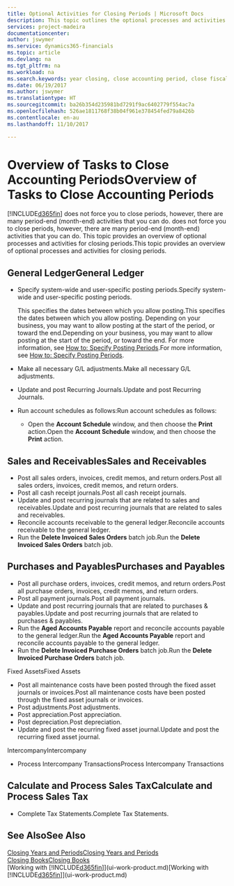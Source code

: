 ```yaml
---
title: Optional Activities for Closing Periods | Microsoft Docs
description: This topic outlines the optional processes and activities for closing accounting periods in Dynamics 365.
services: project-madeira
documentationcenter: 
author: jswymer
ms.service: dynamics365-financials
ms.topic: article
ms.devlang: na
ms.tgt_pltfrm: na
ms.workload: na
ms.search.keywords: year closing, close accounting period, close fiscal year, aging, creditor payments, vendor payments
ms.date: 06/19/2017
ms.author: jswymer
ms.translationtype: HT
ms.sourcegitcommit: ba26b354d235981bd7291f9ac6402779f554ac7a
ms.openlocfilehash: 526ae1811768f38b04f961e378454fed79a8426b
ms.contentlocale: en-au
ms.lasthandoff: 11/10/2017

---
```

# <a name="overview-of-tasks-to-close-accounting-periods"></a><span data-ttu-id="c899b-103">Overview of Tasks to Close Accounting Periods</span><span class="sxs-lookup"><span data-stu-id="c899b-103">Overview of Tasks to Close Accounting Periods</span></span>
[!INCLUDE[d365fin](includes/d365fin_md.md)]<span data-ttu-id="c899b-104"> does not force you to close periods, however, there are many period-end (month-end) activities that you can do.</span><span class="sxs-lookup"><span data-stu-id="c899b-104"> does not force you to close periods, however, there are many period-end (month-end) activities that you can do.</span></span> <span data-ttu-id="c899b-105">This topic provides an overview of optional processes and activities for closing periods.</span><span class="sxs-lookup"><span data-stu-id="c899b-105">This topic provides an overview of optional processes and activities for closing periods.</span></span>  

## <a name="general-ledger"></a><span data-ttu-id="c899b-106">General Ledger</span><span class="sxs-lookup"><span data-stu-id="c899b-106">General Ledger</span></span>
* <span data-ttu-id="c899b-107">Specify system-wide and user-specific posting periods.</span><span class="sxs-lookup"><span data-stu-id="c899b-107">Specify system-wide and user-specific posting periods.</span></span>  

    <span data-ttu-id="c899b-108">This specifies the dates between which you allow posting.</span><span class="sxs-lookup"><span data-stu-id="c899b-108">This specifies the dates between which you allow posting.</span></span> <span data-ttu-id="c899b-109">Depending on your business, you may want to allow posting at the start of the period, or toward the end.</span><span class="sxs-lookup"><span data-stu-id="c899b-109">Depending on your business, you may want to allow posting at the start of the period, or toward the end.</span></span> <span data-ttu-id="c899b-110">For more information, see [How to: Specify Posting Periods](finance-how-specify-posting-periods.md).</span><span class="sxs-lookup"><span data-stu-id="c899b-110">For more information, see [How to: Specify Posting Periods](finance-how-specify-posting-periods.md).</span></span>  
* <span data-ttu-id="c899b-111">Make all necessary G/L adjustments.</span><span class="sxs-lookup"><span data-stu-id="c899b-111">Make all necessary G/L adjustments.</span></span>  
* <span data-ttu-id="c899b-112">Update and post Recurring Journals.</span><span class="sxs-lookup"><span data-stu-id="c899b-112">Update and post Recurring Journals.</span></span>  
  <!--* Process Consolidations-->
* <span data-ttu-id="c899b-113">Run account schedules as follows:</span><span class="sxs-lookup"><span data-stu-id="c899b-113">Run account schedules as follows:</span></span>  
  * <span data-ttu-id="c899b-114">Open the **Account Schedule** window, and then choose the **Print** action.</span><span class="sxs-lookup"><span data-stu-id="c899b-114">Open the **Account Schedule** window, and then choose the **Print** action.</span></span>  

## <a name="sales-and-receivables"></a><span data-ttu-id="c899b-115">Sales and Receivables</span><span class="sxs-lookup"><span data-stu-id="c899b-115">Sales and Receivables</span></span>
* <span data-ttu-id="c899b-116">Post all sales orders, invoices, credit memos, and return orders.</span><span class="sxs-lookup"><span data-stu-id="c899b-116">Post all sales orders, invoices, credit memos, and return orders.</span></span>  
* <span data-ttu-id="c899b-117">Post all cash receipt journals.</span><span class="sxs-lookup"><span data-stu-id="c899b-117">Post all cash receipt journals.</span></span>  
* <span data-ttu-id="c899b-118">Update and post recurring journals that are related to sales and receivables.</span><span class="sxs-lookup"><span data-stu-id="c899b-118">Update and post recurring journals that are related to sales and receivables.</span></span>  
* <span data-ttu-id="c899b-119">Reconcile accounts receivable to the general ledger.</span><span class="sxs-lookup"><span data-stu-id="c899b-119">Reconcile accounts receivable to the general ledger.</span></span>  
* <span data-ttu-id="c899b-120">Run the **Delete Invoiced Sales Orders** batch job.</span><span class="sxs-lookup"><span data-stu-id="c899b-120">Run the **Delete Invoiced Sales Orders** batch job.</span></span>  

## <a name="purchases-and-payables"></a><span data-ttu-id="c899b-121">Purchases and Payables</span><span class="sxs-lookup"><span data-stu-id="c899b-121">Purchases and Payables</span></span>
* <span data-ttu-id="c899b-122">Post all purchase orders, invoices, credit memos, and return orders.</span><span class="sxs-lookup"><span data-stu-id="c899b-122">Post all purchase orders, invoices, credit memos, and return orders.</span></span>  
* <span data-ttu-id="c899b-123">Post all payment journals.</span><span class="sxs-lookup"><span data-stu-id="c899b-123">Post all payment journals.</span></span>  
* <span data-ttu-id="c899b-124">Update and post recurring journals that are related to purchases & payables.</span><span class="sxs-lookup"><span data-stu-id="c899b-124">Update and post recurring journals that are related to purchases & payables.</span></span>  
* <span data-ttu-id="c899b-125">Run the **Aged Accounts Payable** report and reconcile accounts payable to the general ledger.</span><span class="sxs-lookup"><span data-stu-id="c899b-125">Run the **Aged Accounts Payable** report and reconcile accounts payable to the general ledger.</span></span>  
* <span data-ttu-id="c899b-126">Run the **Delete Invoiced Purchase Orders** batch job.</span><span class="sxs-lookup"><span data-stu-id="c899b-126">Run the **Delete Invoiced Purchase Orders** batch job.</span></span>  

<span data-ttu-id="c899b-127">Fixed Assets</span><span class="sxs-lookup"><span data-stu-id="c899b-127">Fixed Assets</span></span>
* <span data-ttu-id="c899b-128">Post all maintenance costs have been posted through the fixed asset journals or invoices.</span><span class="sxs-lookup"><span data-stu-id="c899b-128">Post all maintenance costs have been posted through the fixed asset journals or invoices.</span></span>
* <span data-ttu-id="c899b-129">Post adjustments.</span><span class="sxs-lookup"><span data-stu-id="c899b-129">Post adjustments.</span></span>
* <span data-ttu-id="c899b-130">Post appreciation.</span><span class="sxs-lookup"><span data-stu-id="c899b-130">Post appreciation.</span></span>
* <span data-ttu-id="c899b-131">Post depreciation.</span><span class="sxs-lookup"><span data-stu-id="c899b-131">Post depreciation.</span></span>
* <span data-ttu-id="c899b-132">Update and post the recurring fixed asset journal.</span><span class="sxs-lookup"><span data-stu-id="c899b-132">Update and post the recurring fixed asset journal.</span></span>

<span data-ttu-id="c899b-133">Intercompany</span><span class="sxs-lookup"><span data-stu-id="c899b-133">Intercompany</span></span>
* <span data-ttu-id="c899b-134">Process Intercompany Transactions</span><span class="sxs-lookup"><span data-stu-id="c899b-134">Process Intercompany Transactions</span></span>

## <a name="calculate-and-process-sales-tax"></a><span data-ttu-id="c899b-135">Calculate and Process Sales Tax</span><span class="sxs-lookup"><span data-stu-id="c899b-135">Calculate and Process Sales Tax</span></span>
* <span data-ttu-id="c899b-136">Complete Tax Statements.</span><span class="sxs-lookup"><span data-stu-id="c899b-136">Complete Tax Statements.</span></span>  

## <a name="see-also"></a><span data-ttu-id="c899b-137">See Also</span><span class="sxs-lookup"><span data-stu-id="c899b-137">See Also</span></span>
[<span data-ttu-id="c899b-138">Closing Years and Periods</span><span class="sxs-lookup"><span data-stu-id="c899b-138">Closing Years and Periods</span></span>](year-close-years-periods.md)  
[<span data-ttu-id="c899b-139">Closing Books</span><span class="sxs-lookup"><span data-stu-id="c899b-139">Closing Books</span></span>](year-close-books.md)  
<span data-ttu-id="c899b-140">[Working with [!INCLUDE[d365fin](includes/d365fin_md.md)]](ui-work-product.md)</span><span class="sxs-lookup"><span data-stu-id="c899b-140">[Working with [!INCLUDE[d365fin](includes/d365fin_md.md)]](ui-work-product.md)</span></span>

